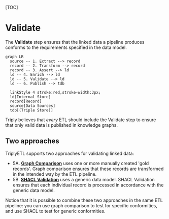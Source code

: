 [TOC]

# Validate

The **Validate** step ensures that the linked data a pipeline produces conforms to the requirements specified in the data model.

```mermaid
graph LR
  source -- 1. Extract --> record
  record -- 2. Transform --> record
  record -- 3. Assert --> ld
  ld -- 4. Enrich --> ld
  ld -- 5. Validate --> ld
  ld -- 6. Publish --> tdb

  linkStyle 4 stroke:red,stroke-width:3px;
  ld[Internal Store]
  record[Record]
  source[Data Sources]
  tdb[(Triple Store)]
```

Triply believes that *every* ETL should include the Validate step to ensure that only valid data is published in knowledge graphs.

## Two approaches

TriplyETL supports two approaches for validating linked data:

- 5A. [**Graph Comparison**](./graph-comparison.md) uses one or more manually created 'gold records'. Graph comparison ensures that these records are transformed in the intended way by the ETL pipeline.
- 5B. [**SHACL Validation**](./shacl.md) uses a generic data model. SHACL Validation ensures that each individual record is processed in accordance with the generic data model.

Notice that it is possible to combine these two approaches in the same ETL pipeline: you can use graph comparison to test for specific conformities, and use SHACL to test for generic conformities.
